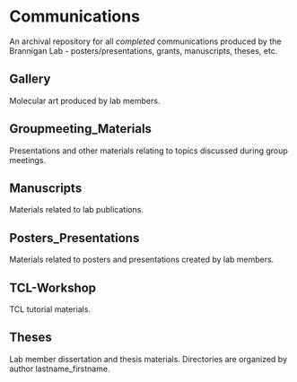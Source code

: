# Communications
An archival repository for all *completed* communications produced by the Brannigan Lab - posters/presentations, grants, manuscripts, theses, etc.

## Gallery
Molecular art produced by lab members.

## Groupmeeting_Materials
Presentations and other materials relating to topics discussed during group meetings.

## Manuscripts
Materials related to lab publications.

## Posters_Presentations
Materials related to posters and presentations created by lab members.

## TCL-Workshop
TCL tutorial materials.

## Theses
Lab member dissertation and thesis materials.
Directories are organized by author lastname_firstname.
